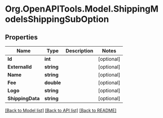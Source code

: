 # Org.OpenAPITools.Model.ShippingModelsShippingSubOption

## Properties

Name | Type | Description | Notes
------------ | ------------- | ------------- | -------------
**Id** | **int** |  | [optional] 
**ExternalId** | **string** |  | [optional] 
**Name** | **string** |  | [optional] 
**Fee** | **double** |  | [optional] 
**Logo** | **string** |  | [optional] 
**ShippingData** | **string** |  | [optional] 

[[Back to Model list]](../README.md#documentation-for-models) [[Back to API list]](../README.md#documentation-for-api-endpoints) [[Back to README]](../README.md)

